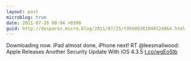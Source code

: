 ```yaml
---
layout: post
microblog: true
date: 2011-07-26 00:04 +0300
guid: http://desparoz.micro.blog/2011/07/25/t95600381849124864.html
---
```

Downloading now. iPad almost done, iPhone next! RT @leesmallwood: Apple Releases Another Security Update With iOS 4.3.5  [t.co/wgEo5tb](http://t.co/wgEo5tb)
